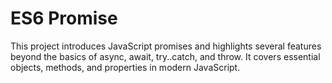 # ES6 Promise

This project introduces JavaScript promises and highlights several features beyond the basics of async, await, try..catch, and throw. It covers essential objects, methods, and properties in modern JavaScript.